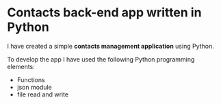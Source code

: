 # Contacts back-end app written in Python

I have created a simple **contacts management application** using Python.

To develop the app I have used the following Python programming elements:

- Functions
- json module
- file read and write
